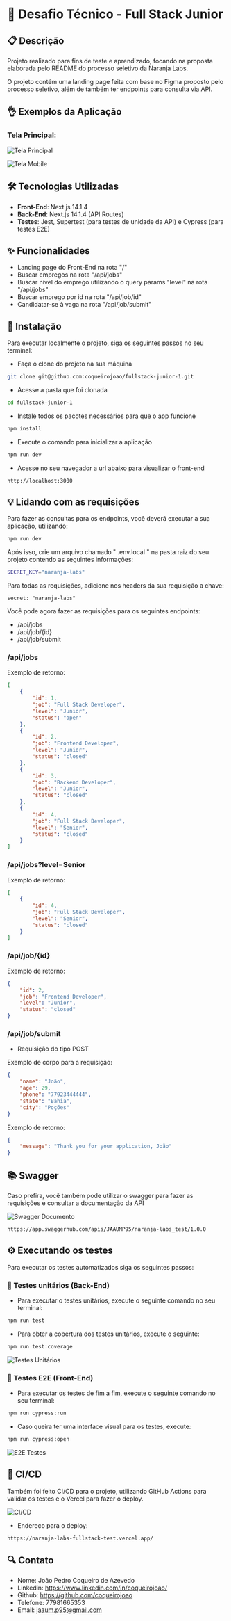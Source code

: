 # 🚀 Desafio Técnico - Full Stack Junior

## 📋 Descrição
Projeto realizado para fins de teste e aprendizado, focando na proposta elaborada pelo README do processo seletivo da Naranja Labs.

O projeto contém uma landing page feita com base no Figma proposto pelo processo seletivo, além de também ter endpoints para consulta via API.

## 👌 Exemplos da Aplicação

### Tela Principal:

![Tela Principal](image.png)

![Tela Mobile](mobilepage.png)

## 🛠️ Tecnologias Utilizadas

- **Front-End**: Next.js 14.1.4
- **Back-End**: Next.js 14.1.4 (API Routes)
- **Testes**: Jest, Supertest (para testes de unidade da API) e Cypress (para testes E2E)

## ✨ Funcionalidades

- Landing page do Front-End na rota "/"
- Buscar empregos na rota "/api/jobs"
- Buscar nível do emprego utilizando o query params "level" na rota "/api/jobs"
- Buscar emprego por id na rota "/api/job/id"
- Candidatar-se à vaga na rota "/api/job/submit"


## 🔧 Instalação
Para executar localmente o projeto, siga os seguintes passos no seu terminal:

- Faça o clone do projeto na sua máquina

```bash
git clone git@github.com:coqueirojoao/fullstack-junior-1.git
```

- Acesse a pasta que foi clonada

```bash
cd fullstack-junior-1
```

- Instale todos os pacotes necessários para que o app funcione

```bash
npm install
```

- Execute o comando para inicializar a aplicação

```bash
npm run dev
```

- Acesse no seu navegador a url abaixo para visualizar o front-end 

```
http://localhost:3000
```

## 💡 Lidando com as requisições

Para fazer as consultas para os endpoints, você deverá executar a sua aplicação, utilizando:

```bash
npm run dev
```


Após isso, crie um arquivo chamado " .env.local " na pasta raiz do seu projeto contendo as seguintes informações:

```bash
SECRET_KEY="naranja-labs"
```

Para todas as requisições, adicione nos headers da sua requisição a chave:

```
secret: "naranja-labs"
```

Você pode agora fazer as requisições para os seguintes endpoints:

- /api/jobs
- /api/job/{id}
- /api/job/submit


### /api/jobs

Exemplo de retorno:

```json
[
    {
        "id": 1,
        "job": "Full Stack Developer",
        "level": "Junior",
        "status": "open"
    },
    {
        "id": 2,
        "job": "Frontend Developer",
        "level": "Junior",
        "status": "closed"
    },
    {
        "id": 3,
        "job": "Backend Developer",
        "level": "Junior",
        "status": "closed"
    },
    {
        "id": 4,
        "job": "Full Stack Developer",
        "level": "Senior",
        "status": "closed"
    }
]
```

### /api/jobs?level=Senior

Exemplo de retorno:

```json
[
    {
        "id": 4,
        "job": "Full Stack Developer",
        "level": "Senior",
        "status": "closed"
    }
]
```

### /api/job/{id}

Exemplo de retorno:

```json
{
    "id": 2,
    "job": "Frontend Developer",
    "level": "Junior",
    "status": "closed"
}
```

### /api/job/submit

- Requisição do tipo POST

Exemplo de corpo para a requisição:

```json
{
    "name": "João",
    "age": 29,
    "phone": "77923444444",
    "state": "Bahia",
    "city": "Poções"
}
```

Exemplo de retorno:

```json
{
    "message": "Thank you for your application, João"
}
```

## 📚 Swagger

Caso prefira, você também pode utilizar o swagger para fazer as requisições e consultar a documentação da API

![Swagger Documento](image-4.png)

```
https://app.swaggerhub.com/apis/JAAUMP95/naranja-labs_test/1.0.0
```


## ⚙️ Executando os testes

Para executar os testes automatizados siga os seguintes passos:

### 🧪 Testes unitários (Back-End)
- Para executar o testes unitários, execute o seguinte comando no seu terminal:

```bash
npm run test
```

- Para obter a cobertura dos testes unitários, execute o seguinte:
```bash
npm run test:coverage
```

![Testes Unitários](image-1.png)

### 🔩 Testes E2E (Front-End)

- Para executar os testes de fim a fim, execute o seguinte comando no seu terminal:

```bash
npm run cypress:run
```

- Caso queira ter uma interface visual para os testes, execute:

```bash
npm run cypress:open
```

![E2E Testes](image-2.png)

## 🧱 CI/CD

Também foi feito CI/CD para o projeto, utilizando GitHub Actions para validar os testes e o Vercel para fazer o deploy.

![CI/CD](image-3.png)

- Endereço para o deploy:

```
https://naranja-labs-fullstack-test.vercel.app/
```

## 🔍️ Contato

- Nome: João Pedro Coqueiro de Azevedo
- Linkedin: https://www.linkedin.com/in/coqueirojoao/
- Github: https://github.com/coqueirojoao
- Telefone: 77981665353
- Email: jaaum.p95@gmail.com

